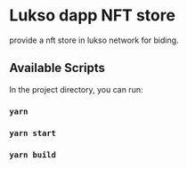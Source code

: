 # Lukso dapp NFT store 

provide a nft store in lukso network for biding.

## Available Scripts

In the project directory, you can run:

### `yarn`

### `yarn start`

### `yarn build`


